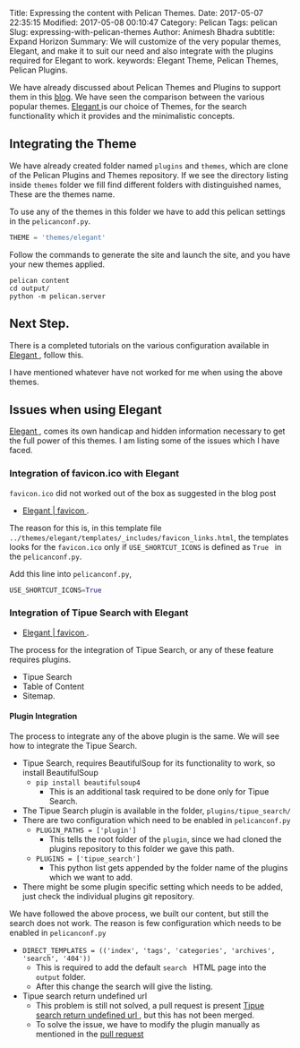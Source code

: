 Title: Expressing the content with Pelican Themes.
Date: 2017-05-07 22:35:15
Modified: 2017-05-08 00:10:47
Category: Pelican
Tags: pelican
Slug: expressing-with-pelican-themes
Author: Animesh Bhadra
subtitle: Expand Horizon
Summary: We will customize of the very popular themes, Elegant, and make it to suit our need and also integrate with the plugins required for Elegant to work.
keywords: Elegant Theme, Pelican Themes, Pelican Plugins.

We have already discussed about Pelican Themes and Plugins to support them in this [blog]({filename}customizing-pelican-blog-with-plugin-and-themes.md). We have seen the comparison between the various popular themes. [Elegant ](http://oncrashreboot.com/elegant-best-pelican-theme-features) is our choice of Themes, for the search functionality which it provides and the minimalistic concepts.

## Integrating the Theme ##

We have already created folder named `plugins` and `themes`, which are clone of the Pelican Plugins and Themes repository. If we see the directory listing inside `themes` folder we fill find different folders with distinguished names, These are the themes name. 

To use any of the themes in this folder we have to add this pelican settings in the `pelicanconf.py`.

````python
THEME = 'themes/elegant'
````

Follow the commands to generate the site and launch the site, and you have your new themes applied.

````shell
pelican content
cd output/
python -m pelican.server
````

## Next Step. ##

There is a completed tutorials on the various configuration available in [Elegant ](http://oncrashreboot.com/elegant-best-pelican-theme-features "Elegant Themes "), follow this.

I have mentioned whatever have not worked for me when using the above themes. 


## Issues when using Elegant ##

[Elegant ](http://oncrashreboot.com/elegant-best-pelican-theme-features "Elegant Themes "), comes its own handicap and hidden information necessary to get the full power of this themes. I am listing some of the issues which I have faced.

### Integration of favicon.ico with Elegant ###

`favicon.ico` did not worked out of the box as suggested in the blog post 

* [Elegant | favicon ](http://oncrashreboot.com/elegant-best-pelican-theme-features#favicon-and-speed-dial-icon "Elegant Themes Favicon "). 


The reason for this is, in this template file `../themes/elegant/templates/_includes/favicon_links.html`, the templates looks for the `favicon.ico` only if `USE_SHORTCUT_ICONS` is defined as `True ` in the `pelicanconf.py`.

Add this line into `pelicanconf.py`, 

````python
USE_SHORTCUT_ICONS=True
````


### Integration of Tipue Search with Elegant ###

* [Elegant | favicon ](http://oncrashreboot.com/elegant-best-pelican-theme-features#search "Elegant Themes search "). 

The process for the integration of Tipue Search, or any of these feature requires plugins.

* Tipue Search
* Table of Content
* Sitemap.

#### Plugin Integration ####

The process to integrate any of the above plugin is the same. We will see how to integrate the Tipue Search.

* Tipue Search, requires BeautifulSoup for its functionality to work, so install BeautifulSoup
    - `pip install beautifulsoup4`
        + This is an additional task required to be done only for Tipue Search.
* The Tipue Search plugin is available in the folder, `plugins/tipue_search/`
* There are two configuration which need to be enabled in `pelicanconf.py`
    - `PLUGIN_PATHS = ['plugin']`
        + This tells the root folder of the `plugin`, since we had cloned the plugins repository to this folder we gave this path.
    * `PLUGINS = ['tipue_search']`
        - This python list gets appended by the folder name of the plugins which we want to add.
* There might be some plugin specific setting which needs to be added, just check the individual plugins git repository.

We have followed the above process, we built our content, but still the search does not work. The reason is few configuration which needs to be enabled in `pelicanconf.py`

* `DIRECT_TEMPLATES = (('index', 'tags', 'categories', 'archives', 'search', '404'))`
    - This is required to add the default `search ` HTML page into the `output` folder.
    - After this change the search will give the listing.
* Tipue search return undefined url
    - This problem is still not solved, a pull request is present [Tipue search return undefined url ](https://github.com/talha131/pelican-elegant/issues/147 "Tipue search return undefined url"), but this has not been merged.
    - To solve the issue, we have to modify the plugin manually as mentioned in the [pull request](https://github.com/getpelican/pelican-plugins/pull/873/files "Tipue search return undefined url")


